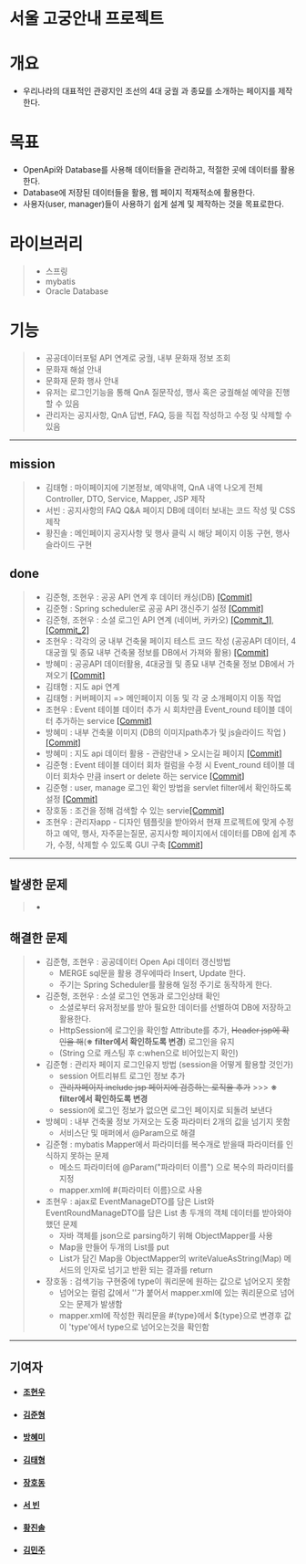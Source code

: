 서울 고궁안내 프로젝트
=================

# 개요
* 우리나라의 대표적인 관광지인 조선의 4대 궁궐 과 종묘를 소개하는 페이지를 제작한다.

# 목표
* OpenApi와 Database를 사용해 데이터들을 관리하고, 적절한 곳에 데이터를 활용한다.
* Database에 저장된 데이터들을 활용, 웹 페이지 적재적소에 활용한다.
* 사용자(user, manager)들이 사용하기 쉽게 설계 및 제작하는 것을 목표로한다.

# 라이브러리
> * 스프링
> * mybatis
> * Oracle Database

# 기능
> * 공공데이터포털 API 연계로 궁궐, 내부 문화재 정보 조회
> * 문화재 해설 안내
> * 문화재 문화 행사 안내
> * 유저는 로그인기능을 통해 QnA 질문작성, 행사 혹은 궁궐해설 예약을 진행할 수 있음
> * 관리자는 공지사항, QnA 답변, FAQ, 등을 직접 작성하고 수정 및 삭제할 수 있음

***

## mission
> * 김태형 : 마이페이지에 기본정보, 예약내역, QnA 내역 나오게 전체 Controller, DTO, Service, Mapper, JSP 제작
> * 서빈   : 공지사항의 FAQ Q&A 페이지 DB에 데이터 보내는 코드 작성 및 CSS 제작
> * 황진솔 : 메인페이지 공지사항 및 행사 클릭 시 해당 페이지 이동 구현, 행사 슬라이드 구현

## done
> * 김준형, 조현우 : 공공 API 연계 후 데이터 캐싱(DB) [[Commit]](https://github.com/kimj0131/royal_project/commit/b2bce768f3d814af2542e768a4397b3d1be525f8)
> * 김준형 : Spring scheduler로 공공 API 갱신주기 설정 [[Commit]](https://github.com/kimj0131/royal_project/commit/33482572463fdb34d4146daf1298d9ea5e3bc5da)
> * 김준형, 조현우 : 소셜 로그인 API 연계 (네이버, 카카오) [[Commit_1]](https://github.com/kimj0131/royal_project/commit/4e2913ff5720284ab7ea7f97da3b6c5f3dd4e66b), [[Commit_2]](https://github.com/kimj0131/royal_project/commit/7eb75f11a4e2cc01dd2f1e1aef8b4cf4b995b200)
> * 조현우 :  각각의 궁 내부 건축물 페이지 테스트 코드 작성 (공공API 데이터, 4대궁궐 및 종묘 내부 건축물 정보를 DB에서 가져와 활용) [[Commit]](https://github.com/kimj0131/royal_project/commit/1ca63792ed713a0112a4760b8fe12210915a52e3)
> * 방혜미 :  공공API 데이터활용, 4대궁궐 및 종묘 내부 건축물 정보 DB에서 가져오기 [[Commit]](https://github.com/kimj0131/royal_project/commit/4d064e4af6bbd1177c85bf19ec7aa69d7ccdcd76)
> * 김태형 : 지도 api 연계
> * 김태형 : 커버페이지 => 메인페이지 이동 및 각 궁 소개페이지 이동 작업
> * 조현우 : Event 테이블 데이터 추가 시 회차만큼 Event_round 테이블 데이터 추가하는 service [[Commit]](https://github.com/kimj0131/royal_project/commit/df13ec3e732f5fa6803c16d42b58d2afc91e42a9)
> * 방혜미 : 내부 건축물 이미지 (DB의 이미지path추가 및 js슬라이드 작업 )[[Commit]](https://github.com/kimj0131/royal_project/commit/3c24505a14fb54638071ae06171c8d312f8c1c31)
> * 방혜미 : 지도 api 데이터 활용 - 관람안내 > 오시는길 페이지 [[Commit]](https://github.com/kimj0131/royal_project/commit/012c89358b6c041b1c05169f36b2536019a3889c)
> * 김준형 : Event 테이블 데이터 회차 컬럼을 수정 시 Event_round 테이블 데이터 회차수 만큼 insert or delete 하는 service [[Commit]](https://github.com/kimj0131/royal_project/commit/f856a8d61cbe07e3e5bfee5becbc1c6204e3cc7c)
> * 김준형 : user, manage 로그인 확인 방법을 servlet filter에서 확인하도록 설정 [[Commit]](https://github.com/kimj0131/royal_project/commit/b9f155d03e6ee038dc20391c5d381a317744250e)
> * 장호동 : 조건을 정해 검색할 수 있는 servie[[Commit]](https://github.com/kimj0131/royal_project/commit/8fe27658d6cb29ba94be1aeedb7b85d5b7de13e6)
> * 조현우 : 관리자app - 디자인 템플릿을 받아와서 현재 프로젝트에 맞게 수정하고 예약, 행사, 자주묻는질문, 공지사항 페이지에서 데이터를 DB에 쉽게 추가, 수정, 삭제할 수 있도록 GUI 구축 [[Commit]](https://github.com/kimj0131/royal_project/commit/5e743f0d5beccebd4ed739dfcbc97d80c72fe651)

***

## 발생한 문제
> * 

## 해결한 문제
> * 김준형, 조현우 : 공공데이터 Open Api 데이터 갱신방법
>   + MERGE sql문을 활용 경우에따라 Insert, Update 한다.
>   + 주기는 Spring Scheduler를 활용해 일정 주기로 동작하게 한다.
> * 김준형, 조현우 : 소셜 로그인 연동과 로그인상태 확인
>   + 소셜로부터 유저정보를 받아 필요한 데이터를 선별하여 DB에 저장하고 활용한다.
>   + HttpSession에 로그인을 확인할 Attribute를 추가, ~~Header jsp에 확인을 해~~(__※ filter에서 확인하도록 변경__) 로그인을 유지 
>   + (String 으로 캐스팅 후 c:when으로 비어있는지 확인)
> * 김준형 : 관리자 페이지 로그인유지 방법 (session을 어떻게 활용할 것인가)
>   + session 어트리뷰트 로그인 정보 추가
>   + ~~관리자페이지 include jsp 페이지에 검증하는 로직을 추가~~ >>> __※ filter에서 확인하도록 변경__
>   + session에 로그인 정보가 없으면 로그인 페이지로 되돌려 보낸다
> * 방혜미 : 내부 건축물 정보 가져오는 도중 파라미터 2개의 값을 넘기지 못함
>   + 서비스단 및 매퍼에서 @Param으로 해결
> * 김준형 : mybatis Mapper에서 파라미터를 복수개로 받을때 파라미터를 인식하지 못하는 문제
>   + 메소드 파라미터에 @Param("파라미터 이름") 으로 복수의 파라미터를 지정
>   + mapper.xml에 #{파라미터 이름}으로 사용
> * 조현우 : ajax로 EventManageDTO를 담은 List와 EventRoundManageDTO를 담은 List 총 두개의 객체 데이터를 받아와야 했던 문제
>   + 자바 객체를 json으로 parsing하기 위해 ObjectMapper를 사용
>   + Map을 만들어 두개의 List를 put
>   + List가 담긴 Map을 ObjectMapper의 writeValueAsString(Map) 메서드의 인자로 넘기고 반환 되는 결과를 return
> * 장호동 :  검색기능 구현중에 type이 쿼리문에 원하는 값으로 넘어오지 못함
>   + 넘어오는 컬럼 값에서 ''가 붙어서 mapper.xml에 있는 쿼리문으로 넘어오는 문제가 발생함 
>   + mapper.xml에 작성한 쿼리문을 #{type}에서 ${type}으로 변경후 값이 'type'에서 type으로 넘어오는것을 확인함 

***
## 기여자
* #### [조현우](https://github.com/joehyunwoo)
* #### [김준형](https://github.com/kimj0131)
* #### [방혜미](https://github.com/hyemi-bang)
* #### [김태형](https://github.com/haru4637)
* #### [장호동](https://github.com/Hodongjjang)
* #### [서  빈](https://github.com/binibin99)
* #### [황진솔](https://github.com/ghkdwlsthf0112)
* #### [김민주](https://github.com/2LeimanS2)
